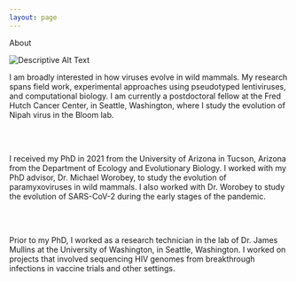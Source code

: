 ```yaml
---
layout: page
---
```



<html class=" text-slate-800 dark:bg-slate-900 dark:text-slate-400 ">
    <div class="p-4">
        <div class="flex flex-col items-center justify-center h-96 mx-auto bg-waves">
            <div class="text-center mb-4 text-6xl font-bold text-white">
                <p class="text-slate-500">About</p>
            </div>
        </div>
    </div>
    <div class="mt-8 mx-10">
        <img src="/images/pallid.jpg" alt="Descriptive Alt Text" class="float-right ml-6 mb-4 w-36 lg:w-60 object-cover"></img>
        <p class="text-left">
            I am broadly interested in how viruses evolve in wild mammals. My research spans field work, experimental approaches using pseudotyped lentiviruses, and computational biology. I am currently a postdoctoral fellow at the Fred Hutch Cancer Center, in Seattle, Washington, where I study the evolution of Nipah virus in the Bloom lab.
        </p>
        <br></br>
        <p class="text-left">
            I received my PhD in 2021 from the University of Arizona in Tucson, Arizona from the Department of Ecology and Evolutionary Biology. I worked with my PhD advisor, Dr. Michael Worobey, to study the evolution of paramyxoviruses in wild mammals. I also worked with Dr. Worobey to study the evolution of SARS-CoV-2 during the early stages of the pandemic.
        </p>
        <br></br>
        <p class="text-left">
            Prior to my PhD, I worked as a research technician in the lab of Dr. James Mullins at the University of Washington, in Seattle, Washington. I worked on projects that involved sequencing HIV genomes from breakthrough infections in vaccine trials and other settings.
        </p>
    </div>
</html>

